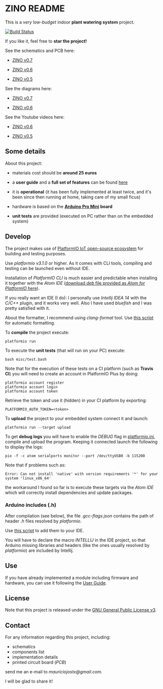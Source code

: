 # ZINO README

This is a _very low-budget_ indoor **plant watering system** project. 

[![Build Status](https://api.travis-ci.org/mauriciojost/zino-arduino.svg)](https://travis-ci.org/mauriciojost/zino-arduino)

If you like it, feel free to **star the project!**

See the schematics and PCB here: 

- [ZINO v0.7](https://easyeda.com/mauriciojost/Zino_0_7-83ae540d977c4ccca22baec4ba52e15a)

- [ZINO v0.6](https://easyeda.com/mauriciojost/Zino_0_6-c71b03df566040c1ab1992ca502e4733)

- [ZINO v0.5](https://easyeda.com/mauriciojost/Zino_0_5-0b7e945594b840929fab59ab73e4050d)

See the diagrams here: 

- [ZINO v0.7](https://www.draw.io/#G0B5MD-6bhZtjBaEVReC0zRE43czA)

- [ZINO v0.6](https://www.draw.io/#G0B5MD-6bhZtjBbkE3azBUQlBPZ00)

See the Youtube videos here: 

- [ZINO v0.6](https://youtu.be/Y1kThF5C82E)

- [ZINO v0.5](https://youtu.be/keEHZ9MFcKU)

## Some details

About this project:

- materials cost should be **around 25 euros**

- a **user guide** and a **full set of features** can be found [here](USER-GUIDE.md)

- it is **operational** (it has been fully implemented at least twice, and it's been since then running at home, taking care of my small ficus)

- hardware is based on the **[Arduino Pro Mini](https://www.arduino.cc/en/Main/ArduinoBoardProMini) board**

- **unit tests** are provided (executed on PC rather than on the embedded system)

## Develop

The project makes use of [PlatformIO IoT open-source ecosystem](http://platformio.org/) for building and testing purposes.

Use _platformio v3.1.0_ or higher. As it comes with CLI tools, compiling and testing can be launched even without IDE.

Installation of _PlatformIO CLI_ is much easier and predictable when installing it together with the _Atom IDE_ ([download _deb_ file provided as _Atom for PlatformIO_ here](http://platformio.org/platformio-ide)).

If you really want an IDE (I do): I personally use _Intellij IDEA 14_ with the _C/C++_ plugin, and it works very well. Also I have used _bluefish_ and I was pretty satisfied with it.

About the formatter, I recommend using _clang-format_ tool. Use [this script](misc/format.bash) for automatic formatting.

To **compile** the project execute: 

```
platformio run
```

To execute the **unit tests** (that will run on your PC) execute: 

```
bash misc/test.bash
```

Note that for the execution of these tests on a CI platform (such as **Travis CI**) you will need to
create an account in PlatformIO Plus by doing: 

```
platformio account register
platformio account login
platformio account token
```

Retrieve the token and use it (hidden) in your CI platform by exporting: 

```
PLATFORMIO_AUTH_TOKEN=<token>
```

To **upload** the project to your embedded system connect it and launch: 

```
platformio run --target upload
```

To get **debug logs** you will have to enable the _DEBUG_ flag in [platformio.ini](platformio.ini), compile and upload the program. Keeping it connected launch the following to display the logs:

```
pio -f -c atom serialports monitor --port /dev/ttyUSB0 -b 115200
```

Note that if problems such as: 

```
Error: Can not install 'native' with version requirements '*' for your system 'linux_x86_64'
```
the workaround I found so far is to execute these targets via the _Atom IDE_ which will correctly install dependencies and update packages.

### Arduino includes (.h)

After compilation (see below), the file _.gcc-flags.json_ contains the path of header _.h_ files resolved by _platformio_.

Use [this script](misc/generate-list-of-includes.bash) to add them to your IDE.

You will have to declare the macro _INTELLIJ_ in the IDE project, so that Arduino missing libraries and headers (like the ones usually resolved by _platformio_) are included by Intellij.

## Use

If you have already implemented a module including firmware and hardware, you can use it following the [User Guide](USER-GUIDE.md). 

## License

Note that this project is released under the [GNU General Public License v3](https://www.gnu.org/licenses/gpl.txt). 

## Contact

For any information regarding this project, including:

- schematics
- components list 
- implementation details
- printed circuit board (_PCB_)
 
send me an e-mail to _mauriciojostx@gmail.com_. 

I will be glad to share it!


